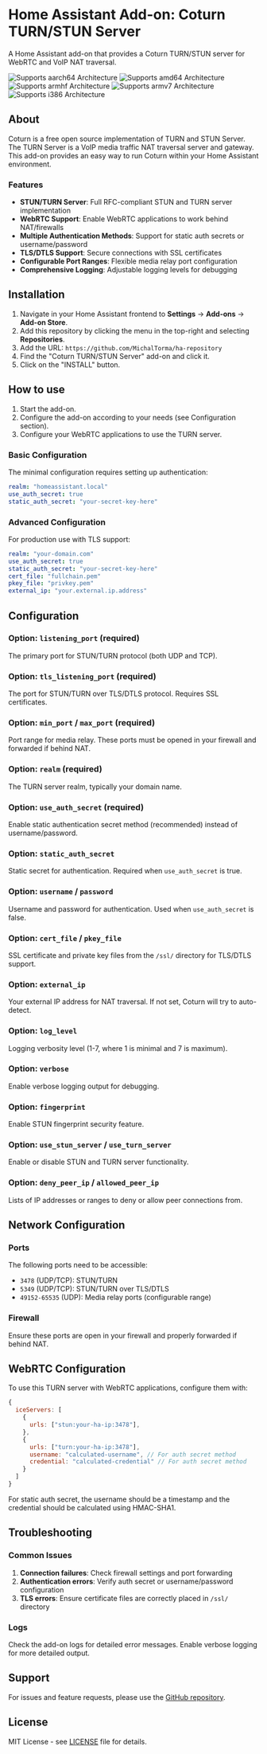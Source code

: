 # Home Assistant Add-on: Coturn TURN/STUN Server

A Home Assistant add-on that provides a Coturn TURN/STUN server for WebRTC and VoIP NAT traversal.

![Supports aarch64 Architecture][aarch64-shield]
![Supports amd64 Architecture][amd64-shield]
![Supports armhf Architecture][armhf-shield]
![Supports armv7 Architecture][armv7-shield]
![Supports i386 Architecture][i386-shield]

## About

Coturn is a free open source implementation of TURN and STUN Server. The TURN Server is a VoIP media traffic NAT traversal server and gateway. This add-on provides an easy way to run Coturn within your Home Assistant environment.

### Features

- **STUN/TURN Server**: Full RFC-compliant STUN and TURN server implementation
- **WebRTC Support**: Enable WebRTC applications to work behind NAT/firewalls
- **Multiple Authentication Methods**: Support for static auth secrets or username/password
- **TLS/DTLS Support**: Secure connections with SSL certificates
- **Configurable Port Ranges**: Flexible media relay port configuration
- **Comprehensive Logging**: Adjustable logging levels for debugging

## Installation

1. Navigate in your Home Assistant frontend to **Settings** → **Add-ons** → **Add-on Store**.
2. Add this repository by clicking the menu in the top-right and selecting **Repositories**.
3. Add the URL: `https://github.com/MichalTorma/ha-repository`
4. Find the "Coturn TURN/STUN Server" add-on and click it.
5. Click on the "INSTALL" button.

## How to use

1. Start the add-on.
2. Configure the add-on according to your needs (see Configuration section).
3. Configure your WebRTC applications to use the TURN server.

### Basic Configuration

The minimal configuration requires setting up authentication:

```yaml
realm: "homeassistant.local"
use_auth_secret: true
static_auth_secret: "your-secret-key-here"
```

### Advanced Configuration

For production use with TLS support:

```yaml
realm: "your-domain.com"
use_auth_secret: true
static_auth_secret: "your-secret-key-here"
cert_file: "fullchain.pem"
pkey_file: "privkey.pem"
external_ip: "your.external.ip.address"
```

## Configuration

### Option: `listening_port` (required)

The primary port for STUN/TURN protocol (both UDP and TCP).

### Option: `tls_listening_port` (required)

The port for STUN/TURN over TLS/DTLS protocol. Requires SSL certificates.

### Option: `min_port` / `max_port` (required)

Port range for media relay. These ports must be opened in your firewall and forwarded if behind NAT.

### Option: `realm` (required)

The TURN server realm, typically your domain name.

### Option: `use_auth_secret` (required)

Enable static authentication secret method (recommended) instead of username/password.

### Option: `static_auth_secret`

Static secret for authentication. Required when `use_auth_secret` is true.

### Option: `username` / `password`

Username and password for authentication. Used when `use_auth_secret` is false.

### Option: `cert_file` / `pkey_file`

SSL certificate and private key files from the `/ssl/` directory for TLS/DTLS support.

### Option: `external_ip`

Your external IP address for NAT traversal. If not set, Coturn will try to auto-detect.

### Option: `log_level`

Logging verbosity level (1-7, where 1 is minimal and 7 is maximum).

### Option: `verbose`

Enable verbose logging output for debugging.

### Option: `fingerprint`

Enable STUN fingerprint security feature.

### Option: `use_stun_server` / `use_turn_server`

Enable or disable STUN and TURN server functionality.

### Option: `deny_peer_ip` / `allowed_peer_ip`

Lists of IP addresses or ranges to deny or allow peer connections from.

## Network Configuration

### Ports

The following ports need to be accessible:

- `3478` (UDP/TCP): STUN/TURN
- `5349` (UDP/TCP): STUN/TURN over TLS/DTLS
- `49152-65535` (UDP): Media relay ports (configurable range)

### Firewall

Ensure these ports are open in your firewall and properly forwarded if behind NAT.

## WebRTC Configuration

To use this TURN server with WebRTC applications, configure them with:

```javascript
{
  iceServers: [
    {
      urls: ["stun:your-ha-ip:3478"],
    },
    {
      urls: ["turn:your-ha-ip:3478"],
      username: "calculated-username", // For auth secret method
      credential: "calculated-credential" // For auth secret method
    }
  ]
}
```

For static auth secret, the username should be a timestamp and the credential should be calculated using HMAC-SHA1.

## Troubleshooting

### Common Issues

1. **Connection failures**: Check firewall settings and port forwarding
2. **Authentication errors**: Verify auth secret or username/password configuration
3. **TLS errors**: Ensure certificate files are correctly placed in `/ssl/` directory

### Logs

Check the add-on logs for detailed error messages. Enable verbose logging for more detailed output.

## Support

For issues and feature requests, please use the [GitHub repository](https://github.com/MichalTorma/ha-coturn).

## License

MIT License - see [LICENSE](LICENSE) file for details.

[aarch64-shield]: https://img.shields.io/badge/aarch64-yes-green.svg
[amd64-shield]: https://img.shields.io/badge/amd64-yes-green.svg
[armhf-shield]: https://img.shields.io/badge/armhf-yes-green.svg
[armv7-shield]: https://img.shields.io/badge/armv7-yes-green.svg
[i386-shield]: https://img.shields.io/badge/i386-yes-green.svg